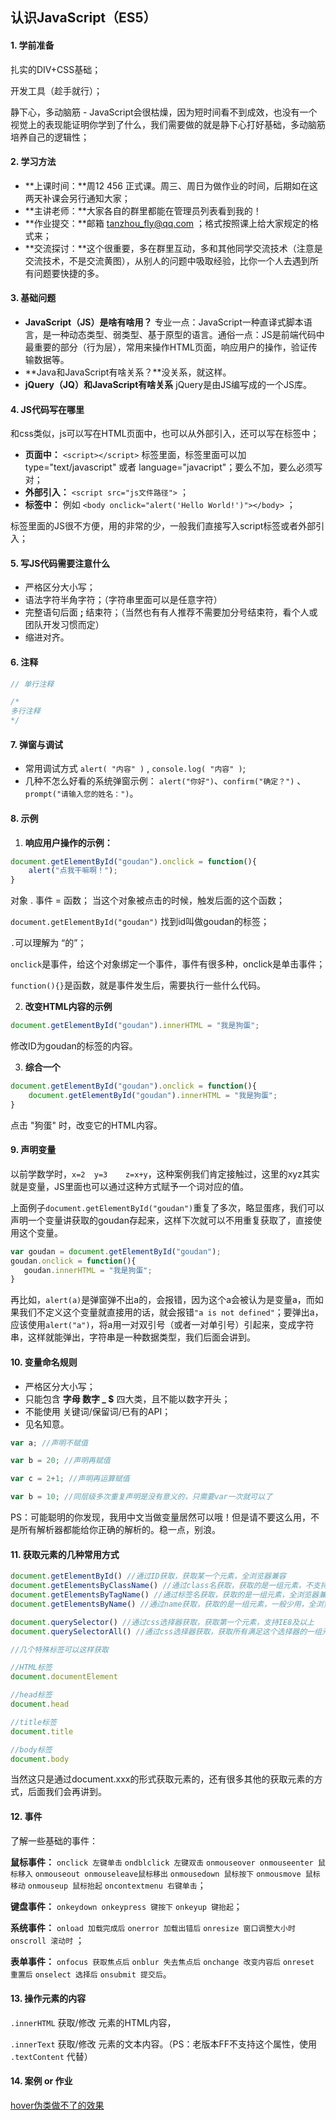 ## 认识JavaScript（ES5）

#### 1. 学前准备

扎实的DIV+CSS基础；

开发工具（趁手就行）；

静下心，多动脑筋 - JavaScript会很枯燥，因为短时间看不到成效，也没有一个视觉上的表现能证明你学到了什么，我们需要做的就是静下心打好基础，多动脑筋培养自己的逻辑性；

#### 2. 学习方法

- **上课时间：**周12 456 正式课。周三、周日为做作业的时间，后期如在这两天补课会另行通知大家；
- **主讲老师：**大家各自的群里都能在管理员列表看到我的！
- **作业提交：**邮箱 tanzhou_fly@qq.com ；格式按照课上给大家规定的格式来；
- **交流探讨：**这个很重要，多在群里互动，多和其他同学交流技术（注意是交流技术，不是交流黄图），从别人的问题中吸取经验，比你一个人去遇到所有问题要快捷的多。

#### 3. 基础问题

- **JavaScript（JS）是啥有啥用？** 专业一点：JavaScript一种直译式脚本语言，是一种动态类型、弱类型、基于原型的语言。通俗一点：JS是前端代码中最重要的部分（行为层），常用来操作HTML页面，响应用户的操作，验证传输数据等。
- **Java和JavaScript有啥关系？**没关系，就这样。
- **jQuery（JQ）和JavaScript有啥关系** jQuery是由JS编写成的一个JS库。

#### 4. JS代码写在哪里

和css类似，js可以写在HTML页面中，也可以从外部引入，还可以写在标签中；

- **页面中：** `<script></script>` 标签里面，标签里面可以加 type="text/javascript" 或者 language="javacript"；要么不加，要么必须写对；
- **外部引入：** `<script src="js文件路径">` ；
- **标签中：** 例如 `<body onclick="alert('Hello World!')"></body>` ；

标签里面的JS很不方便，用的非常的少，一般我们直接写入script标签或者外部引入；

#### 5. 写JS代码需要注意什么

- 严格区分大小写；
- 语法字符半角字符；（字符串里面可以是任意字符）
- 完整语句后面 **;** 结束符；（当然也有有人推荐不需要加分号结束符，看个人或团队开发习惯而定）
- 缩进对齐。

#### 6. 注释

```javascript
// 单行注释

/*
多行注释
*/
```

#### 7. 弹窗与调试

- 常用调试方式 `alert( "内容" )` , `console.log( "内容" )`;
- 几种不怎么好看的系统弹窗示例： `alert("你好")`、`confirm("确定？")` 、`prompt("请输入您的姓名：")`。

#### 8. 示例

1. **响应用户操作的示例：**

```javascript
document.getElementById("goudan").onclick = function(){
    alert("点我干嘛啊！");
}
```

对象 . 事件 = 函数；   当这个对象被点击的时候，触发后面的这个函数；

`document.getElementById("goudan")` 找到id叫做goudan的标签；

`.`可以理解为 “的”；

`onclick`是事件，给这个对象绑定一个事件，事件有很多种，onclick是单击事件；

`function(){}`是函数，就是事件发生后，需要执行一些什么代码。

2. **改变HTML内容的示例**

```JavaScript
document.getElementById("goudan").innerHTML = "我是狗蛋";
```

修改ID为goudan的标签的内容。

3. **综合一个**

```javascript
document.getElementById("goudan").onclick = function(){
    document.getElementById("goudan").innerHTML = "我是狗蛋";
}
```

点击 "狗蛋" 时，改变它的HTML内容。

#### 9. 声明变量

以前学数学时，`x=2  y=3    z=x+y`，这种案例我们肯定接触过，这里的xyz其实就是变量，JS里面也可以通过这种方式赋予一个词对应的值。

上面例子`document.getElementById("goudan")`重复了多次，略显蛋疼，我们可以声明一个变量讲获取的goudan存起来，这样下次就可以不用重复获取了，直接使用这个变量。

```javascript
var goudan = document.getElementById("goudan");
goudan.onclick = function(){
   goudan.innerHTML = "我是狗蛋";
}
```

再比如，`alert(a)`是弹窗弹不出a的，会报错，因为这个a会被认为是变量a，而如果我们不定义这个变量就直接用的话，就会报错`"a is not defined"`；要弹出a，应该使用`alert("a")`，将a用一对双引号（或者一对单引号）引起来，变成字符串，这样就能弹出，字符串是一种数据类型，我们后面会讲到。

#### 10. 变量命名规则

- 严格区分大小写；
- 只能包含 **字母 数字 _ $** 四大类，且不能以数字开头；
- 不能使用 关键词/保留词/已有的API；
- 见名知意。

```js
var a; //声明不赋值

var b = 20; //声明再赋值

var c = 2+1; //声明再运算赋值

var b = 10; //同层级多次重复声明是没有意义的，只需要var一次就可以了	
```

PS：可能聪明的你发现，我用中文当做变量居然可以哦！但是请不要这么用，不是所有解析器都能给你正确的解析的。稳一点，别浪。

#### 11. 获取元素的几种常用方式

```js
document.getElementById() //通过ID获取，获取某一个元素，全浏览器兼容
document.getElementsByClassName() //通过class名获取，获取的是一组元素，不支持IE8及以下
document.getElementsByTagName() //通过标签名获取，获取的是一组元素，全浏览器兼容
document.getElementsByName() //通过name获取，获取的是一组元素，一般少用，全浏览器兼容

document.querySelector() //通过css选择器获取，获取第一个元素，支持IE8及以上
document.querySelectorAll() //通过css选择器获取，获取所有满足这个选择器的一组元素，支持IE8及以上
```

```js
//几个特殊标签可以这样获取

//HTML标签
document.documentElement

//head标签
document.head

//title标签
document.title

//body标签
document.body
```



当然这只是通过document.xxx的形式获取元素的，还有很多其他的获取元素的方式，后面我们会再讲到。

#### 12. 事件

了解一些基础的事件：

**鼠标事件：** `onclick 左键单击` `ondblclick 左键双击` `onmouseover onmouseenter 鼠标移入` `onmouseout onmouseleave鼠标移出` `onmousedown 鼠标按下` `onmousmove 鼠标移动` `onmouseup 鼠标抬起` `oncontextmenu 右键单击`；

**键盘事件：** `onkeydown onkeypress 键按下` `onkeyup 键抬起`；

**系统事件：** `onload 加载完成后` `onerror 加载出错后` `onresize 窗口调整大小时` `onscroll 滚动时` ；

**表单事件：** `onfocus 获取焦点后` `onblur 失去焦点后` `onchange 改变内容后` `onreset 重置后` `onselect 选择后` `onsubmit 提交后`。

#### 13. 操作元素的内容

`.innerHTML` 获取/修改 元素的HTML内容，

`.innerText` 获取/修改 元素的文本内容。（PS：老版本FF不支持这个属性，使用 `.textContent` 代替）

#### 14. 案例 or 作业

[hover伪类做不了的效果](https://afeifeifei.github.io/class-demo/js-demo/2-01-01/)

